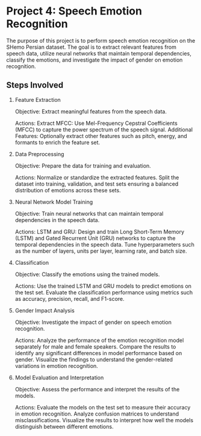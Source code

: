 # Project 4: Speech Emotion Recognition

The purpose of this project is to perform speech emotion recognition on the SHemo Persian dataset. The goal is to extract relevant features from speech data, utilize neural networks that maintain temporal dependencies, classify the emotions, and investigate the impact of gender on emotion recognition.

## Steps Involved
1. Feature Extraction

    Objective: Extract meaningful features from the speech data.

   Actions:
        Extract MFCC: Use Mel-Frequency Cepstral Coefficients (MFCC) to capture the power spectrum of the speech signal.
        Additional Features: Optionally extract other features such as pitch, energy, and formants to enrich the feature set.

3. Data Preprocessing

    Objective: Prepare the data for training and evaluation.

   Actions:
        Normalize or standardize the extracted features.
        Split the dataset into training, validation, and test sets ensuring a balanced distribution of emotions across these sets.

5. Neural Network Model Training

    Objective: Train neural networks that can maintain temporal dependencies in the speech data.

   Actions:
        LSTM and GRU: Design and train Long Short-Term Memory (LSTM) and Gated Recurrent Unit (GRU) networks to capture the temporal dependencies in the speech data.
        Tune hyperparameters such as the number of layers, units per layer, learning rate, and batch size.

7. Classification

    Objective: Classify the emotions using the trained models.

   Actions:
        Use the trained LSTM and GRU models to predict emotions on the test set.
        Evaluate the classification performance using metrics such as accuracy, precision, recall, and F1-score.

9. Gender Impact Analysis

    Objective: Investigate the impact of gender on speech emotion recognition.

   Actions:
        Analyze the performance of the emotion recognition model separately for male and female speakers.
        Compare the results to identify any significant differences in model performance based on gender.
        Visualize the findings to understand the gender-related variations in emotion recognition.

11. Model Evaluation and Interpretation

    Objective: Assess the performance and interpret the results of the models.

    Actions:
        Evaluate the models on the test set to measure their accuracy in emotion recognition.
        Analyze confusion matrices to understand misclassifications.
        Visualize the results to interpret how well the models distinguish between different emotions.
